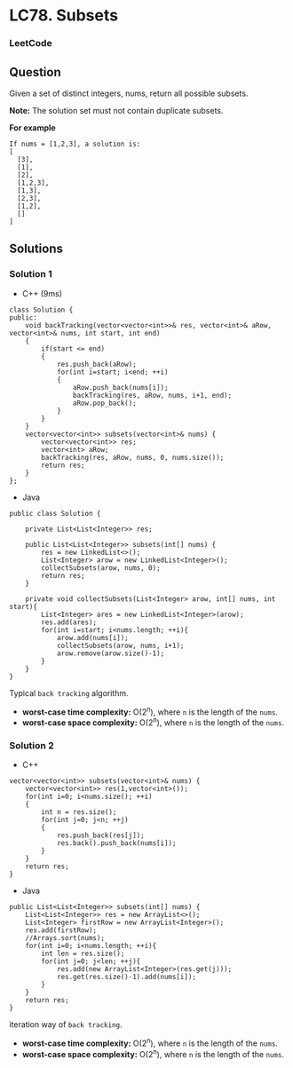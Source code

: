 # LC78. Subsets

### LeetCode

## Question

Given a set of distinct integers, nums, return all possible subsets.

**Note:** The solution set must not contain duplicate subsets.

**For example**
```
If nums = [1,2,3], a solution is:
[
  [3],
  [1],
  [2],
  [1,2,3],
  [1,3],
  [2,3],
  [1,2],
  []
]
```

## Solutions

### Solution 1

* C++ (9ms)
```
class Solution {
public:
    void backTracking(vector<vector<int>>& res, vector<int>& aRow, vector<int>& nums, int start, int end)
    {
        if(start <= end)
        {
            res.push_back(aRow);
            for(int i=start; i<end; ++i)
            {
                aRow.push_back(nums[i]);
                backTracking(res, aRow, nums, i+1, end);
                aRow.pop_back();
            }
        }
    }
    vector<vector<int>> subsets(vector<int>& nums) {
        vector<vector<int>> res;
        vector<int> aRow;
        backTracking(res, aRow, nums, 0, nums.size());
        return res;
    }
};
```

* Java
```
public class Solution {
    
    private List<List<Integer>> res;
    
    public List<List<Integer>> subsets(int[] nums) {
        res = new LinkedList<>();
        List<Integer> arow = new LinkedList<Integer>();
        collectSubsets(arow, nums, 0);
        return res;
    }
    
    private void collectSubsets(List<Integer> arow, int[] nums, int start){
        List<Integer> ares = new LinkedList<Integer>(arow);
        res.add(ares);
        for(int i=start; i<nums.length; ++i){
            arow.add(nums[i]);
            collectSubsets(arow, nums, i+1);
            arow.remove(arow.size()-1);
        }
    }
}
```

Typical `back tracking` algorithm.

* **worst-case time complexity:** O(2<sup>n</sup>), where `n` is the length of the `nums`.
* **worst-case space complexity:** O(2<sup>n</sup>), where `n` is the length of the `nums`.

### Solution 2

* C++
```
vector<vector<int>> subsets(vector<int>& nums) {
    vector<vector<int>> res(1,vector<int>());
    for(int i=0; i<nums.size(); ++i)
    {
        int n = res.size();
        for(int j=0; j<n; ++j)
        {
            res.push_back(res[j]);
            res.back().push_back(nums[i]);
        }
    }
    return res;
}
```

* Java
```
public List<List<Integer>> subsets(int[] nums) {
    List<List<Integer>> res = new ArrayList<>();
    List<Integer> firstRow = new ArrayList<Integer>();
    res.add(firstRow);
    //Arrays.sort(nums);
    for(int i=0; i<nums.length; ++i){
        int len = res.size();
        for(int j=0; j<len; ++j){
            res.add(new ArrayList<Integer>(res.get(j)));
            res.get(res.size()-1).add(nums[i]);
        }
    }
    return res;
}
```

iteration way of `back tracking`.

* **worst-case time complexity:** O(2<sup>n</sup>), where `n` is the length of the `nums`.
* **worst-case space complexity:** O(2<sup>n</sup>), where `n` is the length of the `nums`.